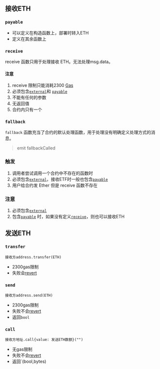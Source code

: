 ## 接收ETH

### `payable`
- 可以定义在构造函数上，部署时转入ETH
- 定义在其余函数上

### `receive`
receive 函数只用于处理接收 ETH。无法处理msg.data。

#### 注意
1. receive 限制只能消耗2300 [Gas](Gas.md)
2. 必须包含[`external`](变量可见性.md#`external`)和 [`payable`](#函数权限/功能#`payable`) 
3. 不能有任何的参数
4. 无返回值
5. 合约内只有一个

### `fallback`
`fallback` 函数充当了合约的默认处理函数，用于处理没有明确定义处理方式的消息。

>emit fallbackCalled
### 触发
1. 调用者尝试调用一个合约中不存在的函数时
2. 必须包含[`external`](变量可见性.md#`external`)，接收ETF时一般也包含[`payable`](#函数权限/功能#`payable`) 
3. 用户给合约发 Ether 但是 receive 函数不存在

### 注意
1. 必须包含[`external`](变量可见性.md#`external`)
2. 包含[`payable`](#函数权限/功能#`payable`) 时，如果没有定义[`receive`](#`receive`)，则也可以接收ETH

## 发送ETH
### `transfer`
```sol
接收方address.transfer(ETH)
```
- 2300gas限制
- 失败会[revert](异常处理.md#revert)
### `send`
```sol
接收方address.send(ETH)
```
- 2300gas限制
- 失败不会[revert](异常处理.md#revert)
- 返回`bool`

### `call`
```sol
接收方地址.call{value: 发送ETH数额}("")
```
- 无gas限制
- 失败不会[revert](异常处理.md#revert)
- 返回`(bool,bytes)